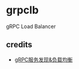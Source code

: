 # grpclb
gRPC Load Balancer

## credits

- [gRPC服务发现&负载均衡](https://segmentfault.com/a/1190000008672912)
